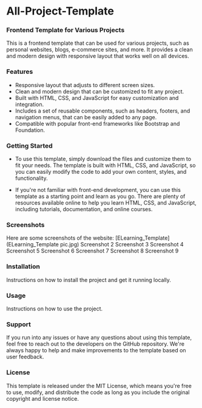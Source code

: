 # **All-Project-Template**

### **Frontend Template for Various Projects**
This is a frontend template that can be used for various projects, such as personal websites, blogs, e-commerce sites, and more. It provides a clean and modern design with responsive layout that works well on all devices.

### **Features**
* Responsive layout that adjusts to different screen sizes.
* Clean and modern design that can be customized to fit any project.
* Built with HTML, CSS, and JavaScript for easy customization and integration.
* Includes a set of reusable components, such as headers, footers, and navigation menus, that can be easily added to any page.
* Compatible with popular front-end frameworks like Bootstrap and Foundation.
### **Getting Started**
* To use this template, simply download the files and customize them to fit your needs. The template is built with HTML, CSS, and JavaScript, so you can easily modify the code to add your own content, styles, and functionality.

* If you're not familiar with front-end development, you can use this template as a starting point and learn as you go. There are plenty of resources available online to help you learn HTML, CSS, and JavaScript, including tutorials, documentation, and online courses.

### **Screenshots**
Here are some screenshots of the website:
[ELearning_Template](ELearning_Template pic.jpg)
Screenshot 2
Screenshot 3
Screenshot 4
Screenshot 5
Screenshot 6
Screenshot 7
Screenshot 8
Screenshot 9

### **Installation**
Instructions on how to install the project and get it running locally.

### **Usage**
Instructions on how to use the project.

### **Support**
If you run into any issues or have any questions about using this template, feel free to reach out to the developers on the GitHub repository. We're always happy to help and make improvements to the template based on user feedback.

### **License**
This template is released under the MIT License, which means you're free to use, modify, and distribute the code as long as you include the original copyright and license notice.
